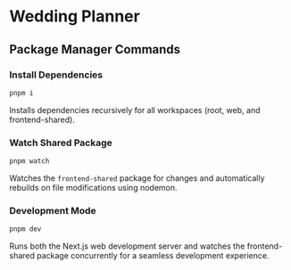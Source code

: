 # Wedding Planner

## Package Manager Commands

### Install Dependencies
```bash
pnpm i
```
Installs dependencies recursively for all workspaces (root, web, and frontend-shared).

### Watch Shared Package
```bash
pnpm watch
```
Watches the `frontend-shared` package for changes and automatically rebuilds on file modifications using nodemon.

### Development Mode
```bash
pnpm dev
```
Runs both the Next.js web development server and watches the frontend-shared package concurrently for a seamless development experience.